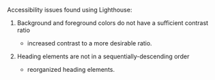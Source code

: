 Accessibility issues found using Lighthouse:

1. Background and foreground colors do not have a sufficient contrast ratio
    - increased contrast to a more desirable ratio.

2. Heading elements are not in a sequentially-descending order
    - reorganized heading elements. 